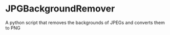 # JPGBackgroundRemover
A python script that removes the backgrounds of JPEGs and converts them to PNG
